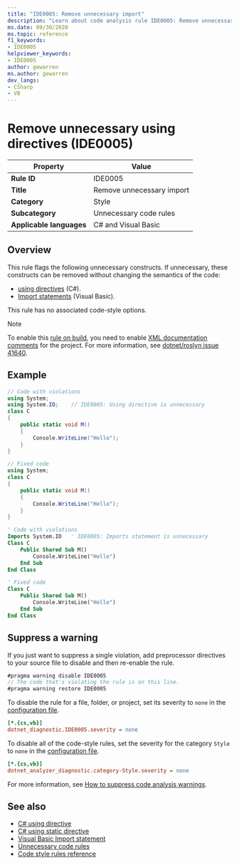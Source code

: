 ```yaml
---
title: "IDE0005: Remove unnecessary import"
description: "Learn about code analysis rule IDE0005: Remove unnecessary using directives"
ms.date: 09/30/2020
ms.topic: reference
f1_keywords:
- IDE0005
helpviewer_keywords:
- IDE0005
author: gewarren
ms.author: gewarren
dev_langs:
- CSharp
- VB
---
```

# Remove unnecessary using directives (IDE0005)

| Property                 | Value                     |
|--------------------------|---------------------------|
| **Rule ID**              | IDE0005                   |
| **Title**                | Remove unnecessary import |
| **Category**             | Style                     |
| **Subcategory**          | Unnecessary code rules    |
| **Applicable languages** | C# and Visual Basic       |

## Overview

This rule flags the following unnecessary constructs. If unnecessary, these constructs can be removed without changing the semantics of the code:

- [using directives](../../../csharp/language-reference/keywords/using-directive.md) (C#).
- [Import statements](../../../visual-basic/language-reference/statements/imports-statement-net-namespace-and-type.md) (Visual Basic).

This rule has no associated code-style options.

> [!NOTE]
> To enable this [rule on build](../overview.md#code-style-analysis), you need to enable [XML documentation comments](../../../csharp/language-reference/xmldoc/recommended-tags.md) for the project. For more information, see [dotnet/roslyn issue 41640](https://github.com/dotnet/roslyn/issues/41640).

## Example

```csharp
// Code with violations
using System;
using System.IO;    // IDE0005: Using directive is unnecessary
class C
{
    public static void M()
    {
        Console.WriteLine("Hello");
    }
}

// Fixed code
using System;
class C
{
    public static void M()
    {
        Console.WriteLine("Hello");
    }
}
```

```vb
' Code with violations
Imports System.IO   ' IDE0005: Imports statement is unnecessary
Class C
    Public Shared Sub M()
        Console.WriteLine("Hello")
    End Sub
End Class

' Fixed code
Class C
    Public Shared Sub M()
        Console.WriteLine("Hello")
    End Sub
End Class
```

## Suppress a warning

If you just want to suppress a single violation, add preprocessor directives to your source file to disable and then re-enable the rule.

```csharp
#pragma warning disable IDE0005
// The code that's violating the rule is on this line.
#pragma warning restore IDE0005
```

To disable the rule for a file, folder, or project, set its severity to `none` in the [configuration file](../configuration-files.md).

```ini
[*.{cs,vb}]
dotnet_diagnostic.IDE0005.severity = none
```

To disable all of the code-style rules, set the severity for the category `Style` to `none` in the [configuration file](../configuration-files.md).

```ini
[*.{cs,vb}]
dotnet_analyzer_diagnostic.category-Style.severity = none
```

For more information, see [How to suppress code analysis warnings](../suppress-warnings.md).

## See also

- [C# using directive](../../../csharp/language-reference/keywords/using-directive.md)
- [C# using static directive](../../../csharp/language-reference/keywords/using-directive.md)
- [Visual Basic Import statement](../../../visual-basic/language-reference/statements/imports-statement-net-namespace-and-type.md)
- [Unnecessary code rules](unnecessary-code-rules.md)
- [Code style rules reference](index.md)

